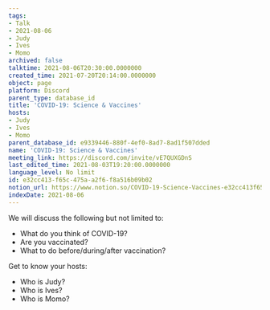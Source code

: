 ```yaml
---
tags:
- Talk
- 2021-08-06
- Judy
- Ives
- Momo
archived: false
talktime: 2021-08-06T20:30:00.0000000
created_time: 2021-07-20T20:14:00.0000000
object: page
platform: Discord
parent_type: database_id
title: 'COVID-19: Science & Vaccines'
hosts:
- Judy
- Ives
- Momo
parent_database_id: e9339446-880f-4ef0-8ad7-8ad1f507dded
name: 'COVID-19: Science & Vaccines'
meeting_link: https://discord.com/invite/vE7QUXGDnS
last_edited_time: 2021-08-03T19:20:00.0000000
language_level: No limit
id: e32cc413-f65c-475a-a2f6-f8a516b09b02
notion_url: https://www.notion.so/COVID-19-Science-Vaccines-e32cc413f65c475aa2f6f8a516b09b02
indexDate: 2021-08-06
---
```



We will discuss the following but not limited to:
   - What do you think of COVID-19?
   - Are you vaccinated?
   - What to do before/during/after vaccination?

Get to know your hosts:
   - Who is Judy?
   - Who is Ives?
   - Who is Momo?



